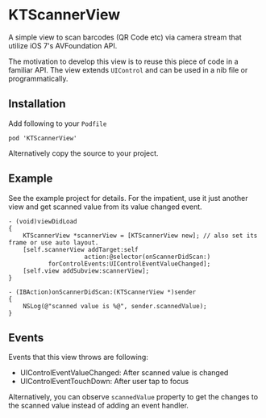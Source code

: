KTScannerView
=============

A simple view to scan barcodes (QR Code etc) via camera stream that utilize iOS 7's AVFoundation API.

The motivation to develop this view is to reuse this piece of code in a familiar API. The view extends `UIControl`
and can be used in a nib file or programmatically.

Installation
------------

Add following to your `Podfile`

    pod 'KTScannerView'
    
Alternatively copy the source to your project.

Example
-------

See the example project for details. For the impatient, use it just another view and get scanned value from its value changed event.

    - (void)viewDidLoad
    {
        KTScannerView *scannerView = [KTScannerView new]; // also set its frame or use auto layout.
        [self.scannerView addTarget:self
                         action:@selector(onScannerDidScan:)
               forControlEvents:UIControlEventValueChanged];
        [self.view addSubview:scannerView];
    }
    
    - (IBAction)onScannerDidScan:(KTScannerView *)sender
    {
        NSLog(@"scanned value is %@", sender.scannedValue);
    }

Events
------

Events that this view throws are following:

 * UIControlEventValueChanged: After scanned value is changed
 * UIControlEventTouchDown: After user tap to focus

Alternatively, you can observe `scannedValue` property to get the changes to the scanned value instead of adding an event handler.


